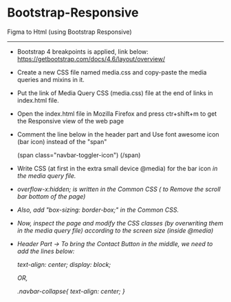 # Bootstrap-Responsive
Figma to Html (using Bootstrap Responsive)

------------------------
* Bootstrap 4 breakpoints is applied, link below:
https://getbootstrap.com/docs/4.6/layout/overview/
* Create a new CSS file named media.css and copy-paste the media queries and mixins in it.
* Put the link of Media Query CSS (media.css) file at the end of links in index.html file.
* Open the index.html file in Mozilla Firefox and press ctr+shift+m to get the Responsive view of the web page
* Comment the line below in the header part and Use font awesome icon (bar icon) instead of the "span"
  
  (span class="navbar-toggler-icon") (/span)
* Write CSS (at first in the extra small device @media) for the bar icon <i> in the media query file.
* overflow-x:hidden; is written in the Common CSS ( to Remove the scroll bar bottom of the page)
* Also, add "box-sizing: border-box;" in the Common CSS.
* Now, inspect the page and modify the CSS classes (by overwriting them in the media query file) according to the screen size (inside @media)
* Header Part -> To bring the Contact Button in the middle, we need to add the lines below:

  text-align: center;
  display: block;

  OR,

  .navbar-collapse{
        text-align: center;
    }
